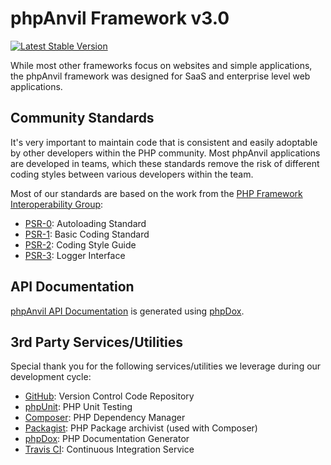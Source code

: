 phpAnvil Framework v3.0
=======================

[![Latest Stable Version](https://poser.pugx.org/phpanvil/phpanvil/v/stable.png)](https://packagist.org/packages/phpanvil/phpanvil)

While most other frameworks focus on websites and simple applications, the
phpAnvil framework was designed for SaaS and enterprise level web applications.


Community Standards
-------------------

It's very important to maintain code that is consistent and easily adoptable by
other developers within the PHP community.  Most phpAnvil applications are
developed in teams, which these standards remove the risk of different coding
styles between various developers within the team.

Most of our standards are based on the work from the
[PHP Framework Interoperability Group][1]:


- [PSR-0][2]: Autoloading Standard
- [PSR-1][3]: Basic Coding Standard
- [PSR-2][4]: Coding Style Guide
- [PSR-3][5]: Logger Interface


API Documentation
-----------------

[phpAnvil API Documentation][12] is generated using [phpDox][10].


3rd Party Services/Utilities
----------------------------

Special thank you for the following services/utilities we leverage during our development
cycle:

- [GitHub][6]: Version Control Code Repository
- [phpUnit][7]: PHP Unit Testing
- [Composer][8]: PHP Dependency Manager
- [Packagist][9]: PHP Package archivist (used with Composer)
- [phpDox][10]: PHP Documentation Generator
- [Travis CI][11]: Continuous Integration Service


[1]: http://www.php-fig.org/
[2]: https://github.com/php-fig/fig-standards/blob/master/accepted/PSR-0.md
[3]: https://github.com/php-fig/fig-standards/blob/master/accepted/PSR-1-basic-coding-standard.md
[4]: https://github.com/php-fig/fig-standards/blob/master/accepted/PSR-2-coding-style-guide.md
[5]: https://github.com/php-fig/fig-standards/blob/master/accepted/PSR-3-logger-interface.md
[6]: https://github.com/phpanvil
[7]: https://github.com/sebastianbergmann/phpunit/blob/master/README.md
[8]: https://getcomposer.org/
[9]: https://packagist.org/packages/phpanvil/phpanvil
[10]: http://phpdox.de/
[11]: https://travis-ci.org
[12]: https://apidoc.phpanvil.com/
